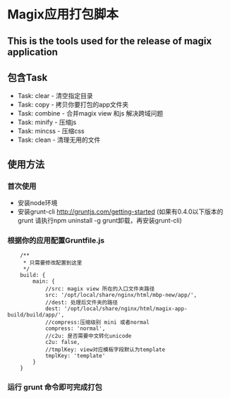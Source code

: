 # Magix应用打包脚本

## This is the tools used for the release of magix application 

## 包含Task
* Task: clear - 清空指定目录
* Task: copy - 拷贝你要打包的app文件夹
* Task: combine - 合并magix view 和js 解决跨域问题
* Task: minify - 压缩js
* Task: mincss - 压缩css
* Task: clean - 清理无用的文件

## 使用方法

### 首次使用
* 安装node环境
* 安装grunt-cli http://gruntjs.com/getting-started (如果有0.4.0以下版本的grunt 请执行npm uninstall -g grunt卸载，再安装grunt-cli)

### 根据你的应用配置Gruntfile.js

		/**
         * 只需要修改配置到这里
         */
        build: {
            main: {
            	//src: magix view 所在的入口文件夹路径
                src: '/opt/local/share/nginx/html/mbp-new/app/', 
                //dest: 处理后文件夹的路径
                dest: '/opt/local/share/nginx/html/magix-app-build/build/app/', 
                //compress:压缩级别 mini 或者normal
                compress: 'normal', 
                //c2u: 是否需要中文转化unicode
                c2u: false,
                //tmplKey: view对应模板字段默认为template
                tmplKey: 'template' 
            }
        }

### 运行 grunt 命令即可完成打包






